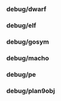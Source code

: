 

### debug/dwarf

### debug/elf

### debug/gosym

### debug/macho

### debug/pe

### debug/plan9obj